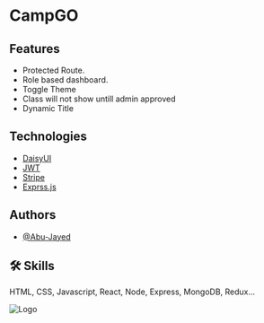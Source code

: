 
# CampGO 





## Features

 - Protected Route.
 - Role based dashboard.
 - Toggle Theme
 - Class will not show untill admin approved
 - Dynamic Title
 ## Technologies

 - [DaisyUI](https://daisyui.com/)
 - [JWT](https://jwt.io/)
 - [Stripe](https://stripe.com/)
 - [Exprss.js](https://expressjs.com/)


## Authors

- [@Abu-Jayed](https://github.com/Abu-Jayed)


## 🛠 Skills
HTML, CSS, Javascript, React, Node, Express, MongoDB, Redux...


![Logo](https://dev-to-uploads.s3.amazonaws.com/uploads/articles/th5xamgrr6se0x5ro4g6.png)

